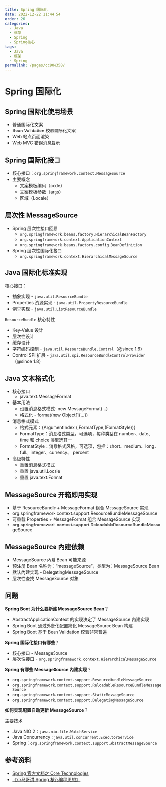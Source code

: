 ```yaml
---
title: Spring 国际化
date: 2022-12-22 11:44:54
order: 26
categories:
  - Java
  - 框架
  - Spring
  - Spring核心
tags:
  - Java
  - 框架
  - Spring
permalink: /pages/cc90e358/
---
```


# Spring 国际化

## Spring 国际化使用场景

- 普通国际化文案
- Bean Validation 校验国际化文案
- Web 站点页面渲染
- Web MVC 错误消息提示

## Spring 国际化接口

- 核心接口：`org.springframework.context.MessageSource`
- 主要概念
  - 文案模板编码（code）
  - 文案模板参数（args）
  - 区域（Locale）

## 层次性 MessageSource

- Spring 层次性接口回顾
  - `org.springframework.beans.factory.HierarchicalBeanFactory`
  - `org.springframework.context.ApplicationContext`
  - `org.springframework.beans.factory.config.BeanDefinition`
- Spring 层次性国际化接口
  - `org.springframework.context.HierarchicalMessageSource`

## Java 国际化标准实现

核心接口：

- 抽象实现 - `java.util.ResourceBundle`
- Properties 资源实现 - `java.util.PropertyResourceBundle`
- 例举实现 - `java.util.ListResourceBundle`

`ResourceBundle` 核心特性

- Key-Value 设计
- 层次性设计
- 缓存设计
- 字符编码控制 - `java.util.ResourceBundle.Control`（@since 1.6）
- Control SPI 扩展 - `java.util.spi.ResourceBundleControlProvider`（@since 1.8）

## Java 文本格式化

- 核心接口
  - java.text.MessageFormat
- 基本用法
  - 设置消息格式模式- new MessageFormat(...)
  - 格式化 - format(new Object[]{...})
- 消息格式模式
  - 格式元素：{ArgumentIndex (,FormatType,(FormatStyle))}
  - FormatType：消息格式类型，可选项，每种类型在 number、date、time 和 choice 类型选其一
  - FormatStyle：消息格式风格，可选项，包括：short、medium、long、full、integer、currency、
    percent
- 高级特性
  - 重置消息格式模式
  - 重置 java.util.Locale
  - 重置 java.text.Format

## MessageSource 开箱即用实现

- 基于 ResourceBundle + MessageFormat 组合 MessageSource 实现
- org.springframework.context.support.ResourceBundleMessageSource
- 可重载 Properties + MessageFormat 组合 MessageSource 实现
- org.springframework.context.support.ReloadableResourceBundleMessageSource

## MessageSource 內建依赖

- MessageSource 內建 Bean 可能来源
- 预注册 Bean 名称为：“messageSource”，类型为：MessageSource Bean
- 默认內建实现 - DelegatingMessageSource
- 层次性查找 MessageSource 对象

## 问题

**Spring Boot 为什么要新建 MessageSource Bean**？

- AbstractApplicationContext 的实现决定了 MessageSource 內建实现
- Spring Boot 通过外部化配置简化 MessageSource Bean 构建
- Spring Boot 基于 Bean Validation 校验非常普遍

**Spring 国际化接口有哪些**？

- 核心接口 - MessageSource
- 层次性接口 - `org.springframework.context.HierarchicalMessageSource`

**Spring 有哪些 MessageSource 內建实现**？

- `org.springframework.context.support.ResourceBundleMessageSource`
- `org.springframework.context.support.ReloadableResourceBundleMessageSource`
- `org.springframework.context.support.StaticMessageSource`
- `org.springframework.context.support.DelegatingMessageSource`

**如何实现配置自动更新 MessageSource**？

主要技术

- Java NIO 2：`java.nio.file.WatchService`
- Java Concurrency : `java.util.concurrent.ExecutorService`
- Spring：`org.springframework.context.support.AbstractMessageSource`

## 参考资料

- [Spring 官方文档之 Core Technologies](https://docs.spring.io/spring-framework/docs/current/spring-framework-reference/core.html#beans)
- [《小马哥讲 Spring 核心编程思想》](https://time.geekbang.org/course/intro/265)